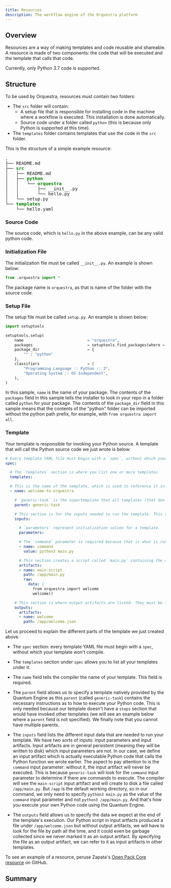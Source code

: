 ```yaml
---
title: Resources
description: The workflow engine of the Orquestra platform
---
```


## Overview

Resources are a way of making templates and code reusable and shareable. A resource is made of two components: the code that will be executed and the template that calls that code.

Currently, only Python 3.7 code is supported.

## Structure

To be used by Orquestra, resources must contain two folders:
- The `src` folder will contain:
  - A setup file that is responsible for installing code in the machine where a workflow is executed. This installation is done automatically.
  - Source code under a folder called `python` (this is because only Python is supported at this time).
- The `templates` folder contains templates that use the code in the `src` folder.

This is the structure of a simple example resource:

<pre>
.
├── README.md
├── <font color="green"><b>src</b></font>
│   ├── README.md
│   ├── <font color="green"><b>python</b></font>
│   │   └── <font color="green"><b>orquestra</b></font>
│   │       ├── __init__.py
│   │       └── hello.py
│   └── setup.py
└── <font color="green"><b>templates</b></font>
    └── hello.yaml
</pre>

### Source Code

The source code, which is `hello.py` in the above example, can be any valid python code.

### Initialization File

The initialization file must be called `__init__.py`. An example is shown below:

```Python
from .orquestra import *
```

The package name is `orquestra`, as that is name of the folder with the source code.

### Setup File

The setup file must be called `setup.py`. An example is shown below:

```Python
import setuptools

setuptools.setup(
    name                            = "orquestra",
    packages                        = setuptools.find_packages(where = "python"),
    package_dir                     = {
        "" : "python"
    },
    classifiers                     = (
        "Programming Language :: Python :: 3",
        "Operating System :: OS Independent",
    ),
)
```

In this sample, `name` is the name of your package. The contents of the `packages` field in this sample tells the installer to look in your repo in a folder called `python` for your package. The contents of the `package_dir` field in this sample means that the contents of the "python" folder can be imported without the python path prefix, for example, with `from orquestra import all`.

### Template

Your template is responsible for invoking your Python source. A template that will call the Python source code we just wrote is below:

```YAML
# Every template YAML file must begin with a `spec`, without which your template won't compile.
spec:

  # The `templates` section is where you list one or more templates
  templates:

  # This is the name of the template, which is used to reference it in the workflow. This field is required.
  - name: welcome-to-orquestra

    # `generic-task` is the supertemplate that all templates (that don't contain a `steps` section) must inherit from
    parent: generic-task

    # This section is for the inputs needed to run the template. This section is required.
    inputs:

      # `parameters` represent initialization values for a template. 
      parameters:

      # The `command` parameter is required because that is what is run by `generic-task`.
      - name: command
        value: python3 main.py

      # This section creates a script called `main.py` containing the code below under `data`. It must be under the `app` directory in order for the command above to locate it.
      artifacts:
      - name: main-script
        path: /app/main.py
        raw:
          data: |
            from orquestra import welcome
            welcome()

    # This section is where output artifacts are listed. They must be listed here, or else they will get deleted when the template completes. They must be under the `app` directory in order to be saved.
    outputs:
      artifacts:
      - name: welcome
        path: /app/welcome.json
```

Let us proceed to explain the different parts of the template we just created above.

- The `spec` section: every template YAML file must begin with a `spec`, without which your template won't compile.

- The `templates` section under `spec` allows you to list all your templates under it.

- The `name` field tells the compiler the name of your template. This field is required.

- The `parent` field allows us to specify a template natively provided by the Quantum Engine as this `parent` (called `generic-task`) contains the necessary instructions as to how to execute your Python code. This is only needed because our template doesn't have a `steps` section that would have invoked other templates (we will see an example below where a `parent` field is not specified). We finally note that you cannot have multiple parents.

- The `inputs` field lists the different input data that are needed to run your template. We have two sorts of inputs: input parameters and input artifacts. Input artifacts are in general persistent (meaning they will be written to disk) which input parameters are not. In our case, we define an input artifact which is actually executable Python code that calls the Python function we wrote earlier. The aspect to pay attention to is the `command` input parameter: without it, the input artifact will never be executed. This is because `generic-task` will look for the `command` input parameter to determine if there are commands to execute. The compiler will see the `main-script` input artifact and will create to disk a file called `/app/main.py`. But `/app` is the default working directory, so in our command, we only need to specify `python3 main.py` as the value of the `command` input parameter and not `python3 /app/main.py`. And that's how you execute your own Python code using the Quantum Engine.

- The `outputs` field allows us to specify the data we expect at the end of the template's execution. Our Python script in input artfacts produced a file under `/app/welcome.json` but without output artifacts, we will have to look for the file by path all the time, and it could even be garbage collected since we never marked it as an output artifact. By specifying the file as an output artifact, we can refer to it as input artifacts in other templates.

To see an example of a resource, peruse Zapata's [Open Pack Core resource](https://github.com/zapatacomputing/open-pack-core) on GitHub.

## Summary

